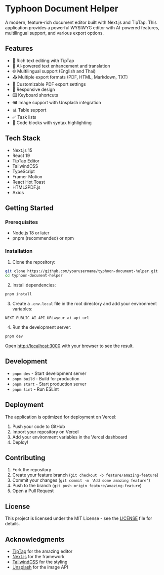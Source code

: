# Typhoon Document Helper

A modern, feature-rich document editor built with Next.js and TipTap. This application provides a powerful WYSIWYG editor with AI-powered features, multilingual support, and various export options.

## Features

- 📝 Rich text editing with TipTap
- 🤖 AI-powered text enhancement and translation
- 🌐 Multilingual support (English and Thai)
- 📤 Multiple export formats (PDF, HTML, Markdown, TXT)
- 🎨 Customizable PDF export settings
- 📱 Responsive design
- ⌨️ Keyboard shortcuts
- 🖼️ Image support with Unsplash integration
- 📊 Table support
- ✅ Task lists
- 🎯 Code blocks with syntax highlighting

## Tech Stack

- Next.js 15
- React 19
- TipTap Editor
- TailwindCSS
- TypeScript
- Framer Motion
- React Hot Toast
- HTML2PDF.js
- Axios

## Getting Started

### Prerequisites

- Node.js 18 or later
- pnpm (recommended) or npm

### Installation

1. Clone the repository:
```bash
git clone https://github.com/yourusername/typhoon-document-helper.git
cd typhoon-document-helper
```

2. Install dependencies:
```bash
pnpm install
```

3. Create a `.env.local` file in the root directory and add your environment variables:
```env
NEXT_PUBLIC_AI_API_URL=your_ai_api_url
```

4. Run the development server:
```bash
pnpm dev
```

Open [http://localhost:3000](http://localhost:3000) with your browser to see the result.

## Development

- `pnpm dev` - Start development server
- `pnpm build` - Build for production
- `pnpm start` - Start production server
- `pnpm lint` - Run ESLint

## Deployment

The application is optimized for deployment on Vercel:

1. Push your code to GitHub
2. Import your repository on Vercel
3. Add your environment variables in the Vercel dashboard
4. Deploy!

## Contributing

1. Fork the repository
2. Create your feature branch (`git checkout -b feature/amazing-feature`)
3. Commit your changes (`git commit -m 'Add some amazing feature'`)
4. Push to the branch (`git push origin feature/amazing-feature`)
5. Open a Pull Request

## License

This project is licensed under the MIT License - see the [LICENSE](LICENSE) file for details.

## Acknowledgments

- [TipTap](https://tiptap.dev/) for the amazing editor
- [Next.js](https://nextjs.org/) for the framework
- [TailwindCSS](https://tailwindcss.com/) for the styling
- [Unsplash](https://unsplash.com/) for the image API
